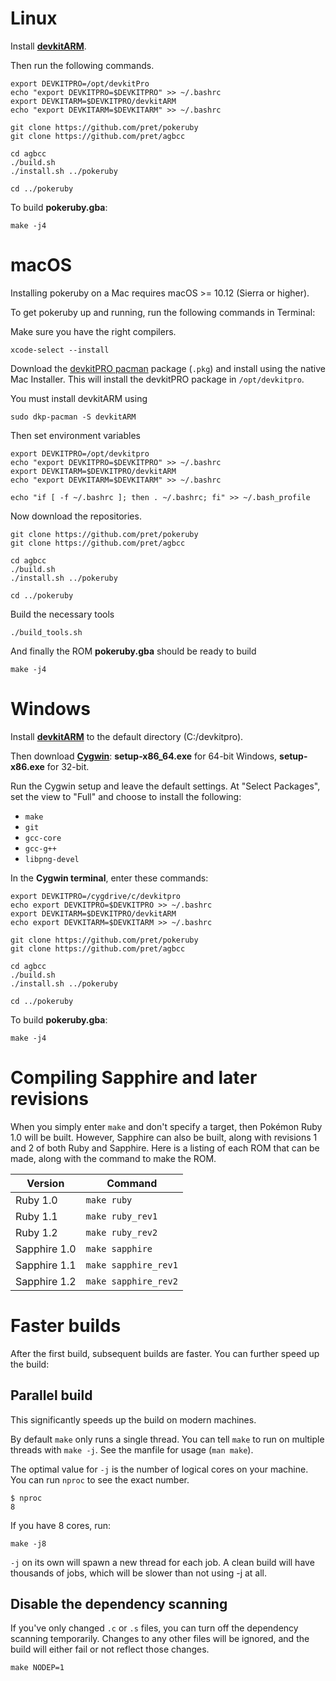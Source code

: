 # Linux

Install [**devkitARM**](http://devkitpro.org/wiki/Getting_Started/devkitARM).

Then run the following commands.

	export DEVKITPRO=/opt/devkitPro
	echo "export DEVKITPRO=$DEVKITPRO" >> ~/.bashrc
	export DEVKITARM=$DEVKITPRO/devkitARM
	echo "export DEVKITARM=$DEVKITARM" >> ~/.bashrc

	git clone https://github.com/pret/pokeruby
	git clone https://github.com/pret/agbcc

	cd agbcc
	./build.sh
	./install.sh ../pokeruby

	cd ../pokeruby

To build **pokeruby.gba**:

	make -j4


# macOS

Installing pokeruby on a Mac requires macOS >= 10.12 (Sierra or higher).

To get pokeruby up and running, run the following commands in Terminal:

Make sure you have the right compilers.
```
xcode-select --install
```
   
Download the [devkitPRO pacman](https://github.com/devkitPro/pacman/releases/tag/v1.0.0) package (`.pkg`) and install using the native Mac Installer.
This will install the devkitPRO package in `/opt/devkitpro`.

You must install devkitARM using
```
sudo dkp-pacman -S devkitARM 
```

Then set environment variables 
```
export DEVKITPRO=/opt/devkitpro
echo "export DEVKITPRO=$DEVKITPRO" >> ~/.bashrc
export DEVKITARM=$DEVKITPRO/devkitARM
echo "export DEVKITARM=$DEVKITARM" >> ~/.bashrc

echo "if [ -f ~/.bashrc ]; then . ~/.bashrc; fi" >> ~/.bash_profile
```

Now download the repositories. 
```
git clone https://github.com/pret/pokeruby
git clone https://github.com/pret/agbcc

cd agbcc
./build.sh
./install.sh ../pokeruby

cd ../pokeruby
```

Build the necessary tools
```
./build_tools.sh
```

And finally the ROM **pokeruby.gba** should be ready to build
```
make -j4
```

# Windows

Install [**devkitARM**](http://devkitpro.org/wiki/Getting_Started/devkitARM) to the default directory (C:/devkitpro).

Then download [**Cygwin**](http://cygwin.com/install.html): **setup-x86_64.exe** for 64-bit Windows, **setup-x86.exe** for 32-bit.

Run the Cygwin setup and leave the default settings. At "Select Packages", set the view to "Full" and choose to install the following:

- `make`
- `git`
- `gcc-core`
- `gcc-g++`
- `libpng-devel`

In the **Cygwin terminal**, enter these commands:

	export DEVKITPRO=/cygdrive/c/devkitpro
	echo export DEVKITPRO=$DEVKITPRO >> ~/.bashrc
	export DEVKITARM=$DEVKITPRO/devkitARM
	echo export DEVKITARM=$DEVKITARM >> ~/.bashrc

	git clone https://github.com/pret/pokeruby
	git clone https://github.com/pret/agbcc

	cd agbcc
	./build.sh
	./install.sh ../pokeruby

	cd ../pokeruby

To build **pokeruby.gba**:

	make -j4


# Compiling Sapphire and later revisions

When you simply enter `make` and don't specify a target, then Pokémon Ruby 1.0 will be built. However, Sapphire can also be built, along with revisions 1 and 2 of both Ruby and Sapphire. Here is a listing of each ROM that can be made, along with the command to make the ROM.

Version      | Command
-------------|---------------------
Ruby 1.0     | `make ruby`
Ruby 1.1     | `make ruby_rev1`
Ruby 1.2     | `make ruby_rev2`
Sapphire 1.0 | `make sapphire`
Sapphire 1.1 | `make sapphire_rev1`
Sapphire 1.2 | `make sapphire_rev2`


# Faster builds

After the first build, subsequent builds are faster. You can further speed up the build:

## Parallel build

This significantly speeds up the build on modern machines.

By default `make` only runs a single thread. You can tell `make` to run on multiple threads with `make -j`. See the manfile for usage (`man make`).

The optimal value for `-j` is the number of logical cores on your machine. You can run `nproc` to see the exact number.

	$ nproc
	8

If you have 8 cores, run:

	make -j8

`-j` on its own will spawn a new thread for each job. A clean build will have thousands of jobs, which will be slower than not using -j at all.

## Disable the dependency scanning

If you've only changed `.c` or `.s` files, you can turn off the dependency scanning temporarily. Changes to any other files will be ignored, and the build will either fail or not reflect those changes.

	make NODEP=1
